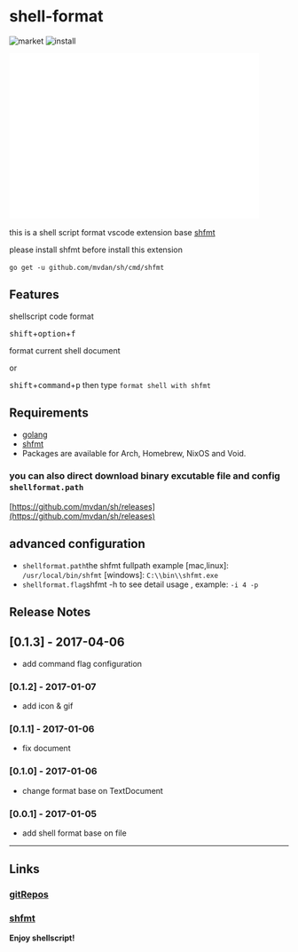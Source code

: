 # shell-format
![market](http://vsmarketplacebadge.apphb.com/version/foxundermoon.shell-format.svg)
![install](http://vsmarketplacebadge.apphb.com/installs/foxundermoon.shell-format.svg)

![screenshot](./shell_format.gif)

this is a shell script format vscode extension base [shfmt](https://github.com/mvdan/sh)

please  install shfmt before install this extension

`go get -u github.com/mvdan/sh/cmd/shfmt` 
## Features
shellscript code  format

<kbd>shift</kbd>+<kbd>option</kbd>+<kbd>f</kbd> 

format current shell document

or

<kbd>shift</kbd>+<kbd>command</kbd>+<kbd>p</kbd> then type `format shell with shfmt`

## Requirements
- [golang](https://golang.org/doc/install)
- [shfmt](https://github.com/mvdan/sh#shfmt)
- Packages are available for Arch, Homebrew, NixOS and Void.

 ### you can also direct download binary excutable file and config `shellformat.path` 
  [https://github.com/mvdan/sh/releases](https://github.com/mvdan/sh/releases)
 
## advanced configuration

- `shellformat.path`the shfmt fullpath  example [mac,linux]: `/usr/local/bin/shfmt`  [windows]: `C:\\bin\\shfmt.exe`
- `shellformat.flag`shfmt -h  to see detail usage , example: `-i 4 -p`


## Release Notes

## [0.1.3] - 2017-04-06
- add command flag configuration
### [0.1.2] - 2017-01-07
- add icon & gif

### [0.1.1] - 2017-01-06
- fix document

### [0.1.0] - 2017-01-06
- change format base on TextDocument

### [0.0.1] - 2017-01-05
- add shell format base on file 





-----------------------------------------------------------------------------------------------------------

## Links

### [gitRepos](https://github.com/foxundermoon/vs-shell-format)
### [shfmt](https://github.com/mvdan/sh)


**Enjoy shellscript!**
